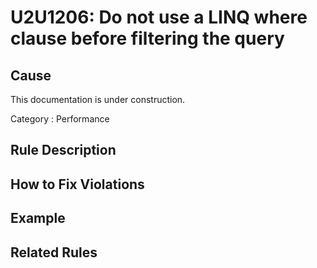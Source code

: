 # U2U1206: Do not use a LINQ where clause before filtering the query

## Cause

This documentation is under construction.

Category : Performance

## Rule Description



## How to Fix Violations



## Example



## Related Rules
